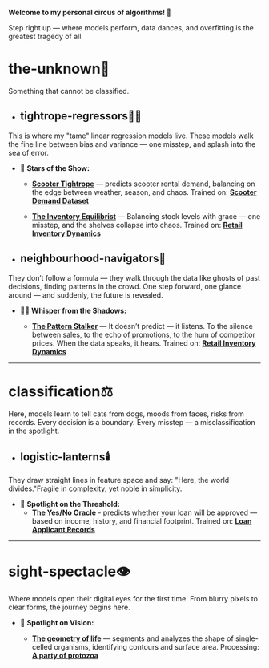 **Welcome to my personal circus of algorithms! 🎪**

Step right up — where models perform, data dances, and overfitting is the greatest tragedy of all.

# the-unknown🌌
Something that cannot be classified.

* ## tightrope-regressors🤹‍♂️
This is where my "tame" linear regression models live. These models walk the fine line between bias and variance — one misstep, and splash into the sea of error.


* 🌟 **Stars of the Show:**
 
  - **[Scooter Tightrope](the-unknown/tightrope-regressors/scooter_rental.ipynb)** — predicts scooter rental demand, balancing on the edge between weather, season, and chaos. Trained on: **[Scooter Demand Dataset](data-den/day.csv)**  


  - **[The Inventory Equilibrist](the-unknown/tightrope-regressors/Sales_Prediction_LR.ipynb)** — Balancing stock levels with grace — one misstep, and the shelves collapse into chaos.  Trained on: **[Retail Inventory Dynamics](data-den/sale_data.csv)**

* ## neighbourhood-navigators🧭
They don’t follow a formula — they walk through the data like ghosts of past decisions, finding patterns in the crowd. One step forward, one glance around — and suddenly, the future is revealed.

  * 🕵️‍♂️ **Whisper from the Shadows:**
    
    - **[The Pattern Stalker]()** — It doesn’t predict — it listens. To the silence between sales, to the echo of promotions, to the hum of competitor prices. When the data speaks, it hears. Trained on: **[Retail Inventory Dynamics](data-den/sale_data.csv)**
---

# classification⚖️
Here, models learn to tell cats from dogs, moods from faces, risks from records. Every decision is a boundary. Every misstep — a misclassification in the spotlight.

* ## logistic-lanterns🕯️
They draw straight lines in feature space and say: "Here, the world divides."Fragile in complexity, yet noble in simplicity.


* 🔮 **Spotlight on the Threshold:**  
  - **[The Yes/No Oracle](classification/logistic-lanterns/Forecasting_the_loan_status.ipynb)** - predicts whether your loan will be approved — based on income, history, and financial footprint. Trained on: **[Loan Applicant Records](data-den/loan_data.csv)**  
    
---

# sight-spectacle👁️
Where models open their digital eyes for the first time. From blurry pixels to clear forms, the journey begins here.


* 🔭 **Spotlight on Vision:**
  
  - **[The geometry of life](sight-spectacle/the_first_microbe.ipynb)** — segments and analyzes the shape of single-celled organisms, identifying contours and surface area. Processing: **[A party of protozoa](simplest-beasts/Par0.jpg)**
    






